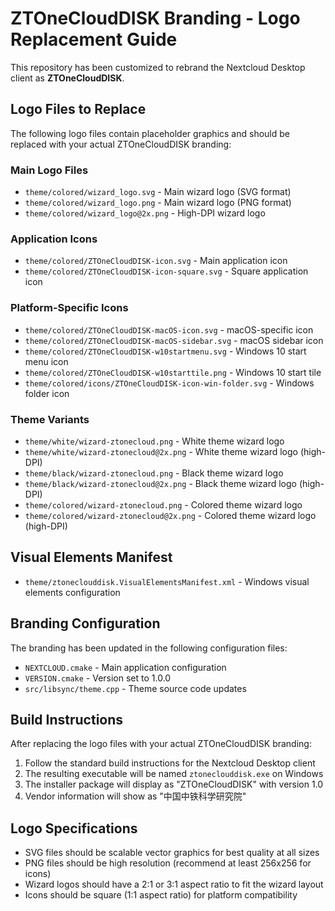 <!--
SPDX-FileCopyrightText: 2025 Nextcloud GmbH and Nextcloud contributors
SPDX-License-Identifier: GPL-2.0-or-later
-->

# ZTOneCloudDISK Branding - Logo Replacement Guide

This repository has been customized to rebrand the Nextcloud Desktop client as **ZTOneCloudDISK**.

## Logo Files to Replace

The following logo files contain placeholder graphics and should be replaced with your actual ZTOneCloudDISK branding:

### Main Logo Files
- `theme/colored/wizard_logo.svg` - Main wizard logo (SVG format)
- `theme/colored/wizard_logo.png` - Main wizard logo (PNG format)
- `theme/colored/wizard_logo@2x.png` - High-DPI wizard logo

### Application Icons
- `theme/colored/ZTOneCloudDISK-icon.svg` - Main application icon
- `theme/colored/ZTOneCloudDISK-icon-square.svg` - Square application icon

### Platform-Specific Icons
- `theme/colored/ZTOneCloudDISK-macOS-icon.svg` - macOS-specific icon
- `theme/colored/ZTOneCloudDISK-macOS-sidebar.svg` - macOS sidebar icon
- `theme/colored/ZTOneCloudDISK-w10startmenu.svg` - Windows 10 start menu icon
- `theme/colored/ZTOneCloudDISK-w10starttile.png` - Windows 10 start tile
- `theme/colored/icons/ZTOneCloudDISK-icon-win-folder.svg` - Windows folder icon

### Theme Variants
- `theme/white/wizard-ztonecloud.png` - White theme wizard logo
- `theme/white/wizard-ztonecloud@2x.png` - White theme wizard logo (high-DPI)
- `theme/black/wizard-ztonecloud.png` - Black theme wizard logo  
- `theme/black/wizard-ztonecloud@2x.png` - Black theme wizard logo (high-DPI)
- `theme/colored/wizard-ztonecloud.png` - Colored theme wizard logo
- `theme/colored/wizard-ztonecloud@2x.png` - Colored theme wizard logo (high-DPI)

## Visual Elements Manifest
- `theme/ztoneclouddisk.VisualElementsManifest.xml` - Windows visual elements configuration

## Branding Configuration
The branding has been updated in the following configuration files:
- `NEXTCLOUD.cmake` - Main application configuration
- `VERSION.cmake` - Version set to 1.0.0  
- `src/libsync/theme.cpp` - Theme source code updates

## Build Instructions
After replacing the logo files with your actual ZTOneCloudDISK branding:
1. Follow the standard build instructions for the Nextcloud Desktop client
2. The resulting executable will be named `ztoneclouddisk.exe` on Windows
3. The installer package will display as "ZTOneCloudDISK" with version 1.0
4. Vendor information will show as "中国中铁科学研究院"

## Logo Specifications
- SVG files should be scalable vector graphics for best quality at all sizes
- PNG files should be high resolution (recommend at least 256x256 for icons)
- Wizard logos should have a 2:1 or 3:1 aspect ratio to fit the wizard layout
- Icons should be square (1:1 aspect ratio) for platform compatibility